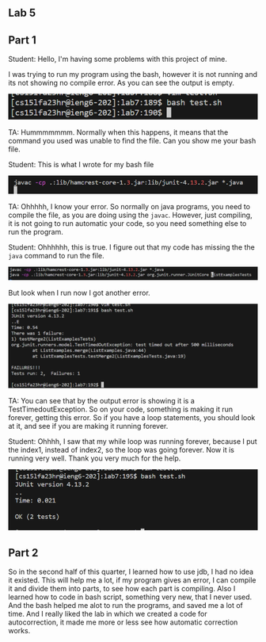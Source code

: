 Lab 5
---

Part 1
---
Student: Hello, I'm having some problems with this project of mine.

I was trying to run my program using the bash, however it is not running and its not showing no compile error. As you can see the output is empty.

![Image](phlab5.1.png)

TA: Hummmmmmm. Normally when this happens, it means that the command you used was unable to find the file. Can you show me your bash file.

Student: This is what I wrote for my bash file

![Image](phlab5.2.png)

TA: Ohhhhh, I know your error. So normally on java programs, you need to compile the file, as you are doing using the ```javac```. However, just compiling, it is not going to run automatic your code, so you need something else to run the program.

Student: Ohhhhhh, this is true. I figure out that my code has missing the the ```java``` command to run the file.

![Image](phlab5.3.png)

But look when I run now I got another error.

![Image](phlab5.4.png)

TA: You can see that by the output error is showing it is a TestTimedoutException. So on your code, something is making it run forever, getting this error. So if you have a loop statements, you should look at it, and see if you are making it running forever.

Student: Ohhhh, I saw that my while loop was running forever, because I put the index1, instead of index2, so the loop was going forever. Now it is running very well. Thank you very much for the help.

![Image](phlab5.5.png)

Part 2
---
So in the second half of this quarter, I learned how to use jdb, I had no idea it existed. This will help me a lot, if my program gives an error, I can compile it and divide them into parts, to see how each part is compiling. Also I learned how to code in bash script, something very new, that I never used. And the bash helped me alot to run the programs, and saved me a lot of time. And I really liked the lab in which we created a code for autocorrection, it made me more or less see how automatic correction works.
